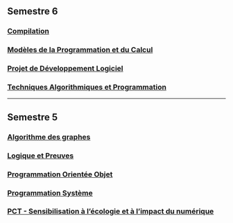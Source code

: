 ## Semestre 6

### [Compilation](./S6/compilation/index.md)

### [Modèles de la Programmation et du Calcul](./S6/mpc/index.md)

### [Projet de Développement Logiciel](./S6/projet_dev/index.md)

### [Techniques Algorithmiques et Programmation](./S6/tap/index.md)

---

## Semestre 5

### [Algorithme des graphes](./S5/algo_graphes/index.md)

### [Logique et Preuves](./S5/logique_preuves/index.md)

### [Programmation Orientée Objet](./S5/poo/index.md)

### [Programmation Système](./S5/systeme/index.md)

### [PCT - Sensibilisation à l’écologie et à l’impact du numérique](./S5/pct_ecologie/index.md)
